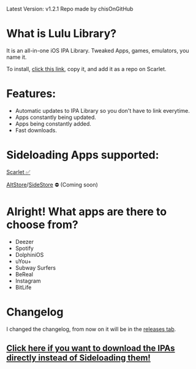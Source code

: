 Latest Version: v1.2.1
Repo made by chisOnGitHub

# What is Lulu Library?

It is an all-in-one iOS IPA Library. Tweaked Apps, games, emulators, you name it.

To install, [click this link](https://pastebin.com/raw/WKe8GhBz), copy it, and add it as a repo on Scarlet.

# Features:

- Automatic updates to IPA Library so you don't have to link everytime.
- Apps constantly being updated.
- Apps being constantly added.
- Fast downloads.

# Sideloading Apps supported:

[Scarlet ✅](https://usescarlet.com)

[AltStore](https://altstore.io)/[SideStore](https://sidestore.io/) ⛔️ (Coming soon)


# Alright! What apps are there to choose from?

- Deezer
- Spotify
- DolphiniOS
- uYou+
- Subway Surfers
- BeReal
- Instagram
- BitLife

# Changelog
I changed the changelog, from now on it will be in the [releases tab](https://github.com/chisOnGitHub/chisongithub.github.io/releases).

## [Click here if you want to download the IPAs directly instead of Sideloading them!](https://github.com/chisOnGitHub/chisongithub.github.io/releases/tag/ipas)
